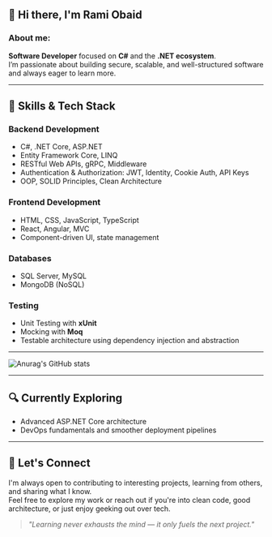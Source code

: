 ## 👋 Hi there, I'm Rami Obaid

### About me:
**Software Developer** focused on **C#** and the **.NET ecosystem**.  
I’m passionate about building secure, scalable, and well-structured software and always eager to learn more.

---

## 🧰 Skills & Tech Stack

### Backend Development
- C#, .NET Core, ASP.NET
- Entity Framework Core, LINQ
- RESTful Web APIs, gRPC, Middleware
- Authentication & Authorization: JWT, Identity, Cookie Auth, API Keys
- OOP, SOLID Principles, Clean Architecture

### Frontend Development
- HTML, CSS, JavaScript, TypeScript
- React, Angular, MVC
- Component-driven UI, state management

### Databases
- SQL Server, MySQL
- MongoDB (NoSQL)

### Testing
- Unit Testing with **xUnit**
- Mocking with **Moq**
- Testable architecture using dependency injection and abstraction

---

![Anurag's GitHub stats](https://github-readme-stats.vercel.app/api?username=RamiObaid92&show=prs_merged,prs_merged_percentage&show_icons=true&theme=highcontrast)

---

## 🔍 Currently Exploring

- Advanced ASP.NET Core architecture
- DevOps fundamentals and smoother deployment pipelines

---

## 🤝 Let's Connect

I'm always open to contributing to interesting projects, learning from others, and sharing what I know.  
Feel free to explore my work or reach out if you're into clean code, good architecture, or just enjoy geeking out over tech.

> _"Learning never exhausts the mind — it only fuels the next project."_
